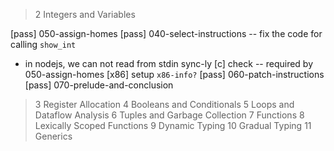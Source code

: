 > 2 Integers and Variables

[pass] 050-assign-homes
[pass] 040-select-instructions -- fix the code for calling `show_int`
- in nodejs, we can not read from stdin sync-ly
[c] check -- required by 050-assign-homes
[x86] setup `x86-info?`
[pass] 060-patch-instructions
[pass] 070-prelude-and-conclusion

> 3 Register Allocation
> 4 Booleans and Conditionals
> 5 Loops and Dataflow Analysis
> 6 Tuples and Garbage Collection
> 7 Functions
> 8 Lexically Scoped Functions
> 9 Dynamic Typing
> 10 Gradual Typing
> 11 Generics
